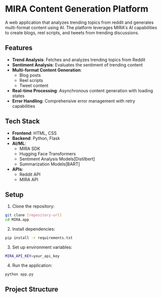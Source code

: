 # MIRA Content Generation Platform

A web application that analyzes trending topics from reddit and generates multi-format content using AI. The platform leverages MIRA's AI capabilities to create blogs, reel scripts, and tweets from trending discussions.

## Features

- **Trend Analysis**: Fetches and analyzes trending topics from Reddit
- **Sentiment Analysis**: Evaluates the sentiment of trending content
- **Multi-format Content Generation**:
  - Blog posts
  - Reel scripts
  - Tweet content
- **Real-time Processing**: Asynchronous content generation with loading states
- **Error Handling**: Comprehensive error management with retry capabilities

## Tech Stack

- **Frontend**: HTML, CSS
- **Backend**: Python, Flask
- **AI/ML**: 
  - MIRA SDK
  - Hugging Face Transformers
  - Sentiment Analysis Models[Distilbert]
  - Summarization Models[BART]
- **APIs**:
  - Reddit API
  - MIRA API

## Setup

1. Clone the repository:
```bash
git clone [repository-url]
cd MIRA.app
```

2. Install dependencies:
```bash
pip install -r requirements.txt
```

3. Set up environment variables:
```bash
MIRA_API_KEY=your_api_key
```

4. Run the application:
```bash
python app.py
```

## Project Structure 